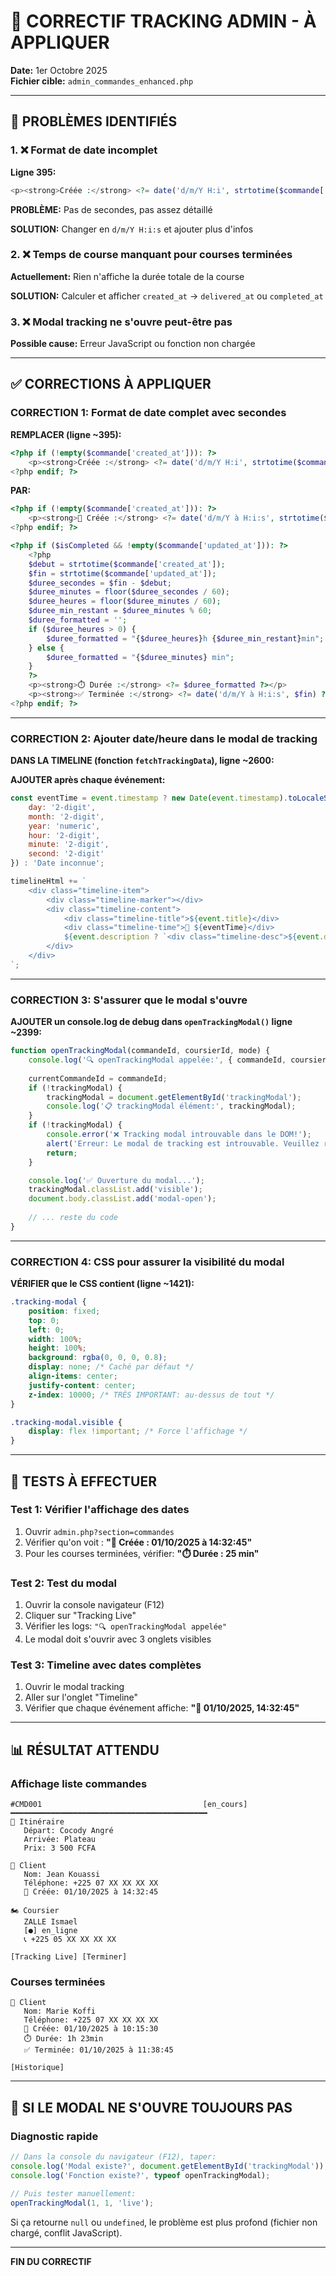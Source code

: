 # 🔧 CORRECTIF TRACKING ADMIN - À APPLIQUER

**Date:** 1er Octobre 2025  
**Fichier cible:** `admin_commandes_enhanced.php`

---

## 🎯 PROBLÈMES IDENTIFIÉS

### 1. ❌ Format de date incomplet
**Ligne 395:**
```php
<p><strong>Créée :</strong> <?= date('d/m/Y H:i', strtotime($commande['created_at'])) ?></p>
```

**PROBLÈME:** Pas de secondes, pas assez détaillé

**SOLUTION:** Changer en `d/m/Y H:i:s` et ajouter plus d'infos

### 2. ❌ Temps de course manquant pour courses terminées
**Actuellement:** Rien n'affiche la durée totale de la course

**SOLUTION:** Calculer et afficher `created_at` → `delivered_at` ou `completed_at`

### 3. ❌ Modal tracking ne s'ouvre peut-être pas
**Possible cause:** Erreur JavaScript ou fonction non chargée

---

## ✅ CORRECTIONS À APPLIQUER

### CORRECTION 1: Format de date complet avec secondes

**REMPLACER (ligne ~395):**
```php
<?php if (!empty($commande['created_at'])): ?>
    <p><strong>Créée :</strong> <?= date('d/m/Y H:i', strtotime($commande['created_at'])) ?></p>
<?php endif; ?>
```

**PAR:**
```php
<?php if (!empty($commande['created_at'])): ?>
    <p><strong>📅 Créée :</strong> <?= date('d/m/Y à H:i:s', strtotime($commande['created_at'])) ?></p>
<?php endif; ?>

<?php if ($isCompleted && !empty($commande['updated_at'])): ?>
    <?php
    $debut = strtotime($commande['created_at']);
    $fin = strtotime($commande['updated_at']);
    $duree_secondes = $fin - $debut;
    $duree_minutes = floor($duree_secondes / 60);
    $duree_heures = floor($duree_minutes / 60);
    $duree_min_restant = $duree_minutes % 60;
    $duree_formatted = '';
    if ($duree_heures > 0) {
        $duree_formatted = "{$duree_heures}h {$duree_min_restant}min";
    } else {
        $duree_formatted = "{$duree_minutes} min";
    }
    ?>
    <p><strong>⏱️ Durée :</strong> <?= $duree_formatted ?></p>
    <p><strong>✅ Terminée :</strong> <?= date('d/m/Y à H:i:s', $fin) ?></p>
<?php endif; ?>
```

---

### CORRECTION 2: Ajouter date/heure dans le modal de tracking

**DANS LA TIMELINE (fonction `fetchTrackingData`), ligne ~2600:**

**AJOUTER après chaque événement:**
```javascript
const eventTime = event.timestamp ? new Date(event.timestamp).toLocaleString('fr-FR', {
    day: '2-digit',
    month: '2-digit', 
    year: 'numeric',
    hour: '2-digit',
    minute: '2-digit',
    second: '2-digit'
}) : 'Date inconnue';

timelineHtml += `
    <div class="timeline-item">
        <div class="timeline-marker"></div>
        <div class="timeline-content">
            <div class="timeline-title">${event.title}</div>
            <div class="timeline-time">📅 ${eventTime}</div>
            ${event.description ? `<div class="timeline-desc">${event.description}</div>` : ''}
        </div>
    </div>
`;
```

---

### CORRECTION 3: S'assurer que le modal s'ouvre

**AJOUTER un console.log de debug dans `openTrackingModal()` ligne ~2399:**

```javascript
function openTrackingModal(commandeId, coursierId, mode) {
    console.log('🔍 openTrackingModal appelée:', { commandeId, coursierId, mode });
    
    currentCommandeId = commandeId;
    if (!trackingModal) {
        trackingModal = document.getElementById('trackingModal');
        console.log('📋 trackingModal élément:', trackingModal);
    }
    if (!trackingModal) {
        console.error('❌ Tracking modal introuvable dans le DOM!');
        alert('Erreur: Le modal de tracking est introuvable. Veuillez rafraîchir la page.');
        return;
    }

    console.log('✅ Ouverture du modal...');
    trackingModal.classList.add('visible');
    document.body.classList.add('modal-open');
    
    // ... reste du code
}
```

---

### CORRECTION 4: CSS pour assurer la visibilité du modal

**VÉRIFIER que le CSS contient (ligne ~1421):**

```css
.tracking-modal {
    position: fixed;
    top: 0;
    left: 0;
    width: 100%;
    height: 100%;
    background: rgba(0, 0, 0, 0.8);
    display: none; /* Caché par défaut */
    align-items: center;
    justify-content: center;
    z-index: 10000; /* TRÈS IMPORTANT: au-dessus de tout */
}

.tracking-modal.visible {
    display: flex !important; /* Force l'affichage */
}
```

---

## 🧪 TESTS À EFFECTUER

### Test 1: Vérifier l'affichage des dates
1. Ouvrir `admin.php?section=commandes`
2. Vérifier qu'on voit : **"📅 Créée : 01/10/2025 à 14:32:45"**
3. Pour les courses terminées, vérifier: **"⏱️ Durée : 25 min"**

### Test 2: Test du modal
1. Ouvrir la console navigateur (F12)
2. Cliquer sur "Tracking Live"
3. Vérifier les logs: `"🔍 openTrackingModal appelée"`
4. Le modal doit s'ouvrir avec 3 onglets visibles

### Test 3: Timeline avec dates complètes
1. Ouvrir le modal tracking
2. Aller sur l'onglet "Timeline"
3. Vérifier que chaque événement affiche: **"📅 01/10/2025, 14:32:45"**

---

## 📊 RÉSULTAT ATTENDU

### Affichage liste commandes
```
#CMD001                                    [en_cours]
━━━━━━━━━━━━━━━━━━━━━━━━━━━━━━━━━━━━━━━━━━━━
📍 Itinéraire
   Départ: Cocody Angré
   Arrivée: Plateau  
   Prix: 3 500 FCFA

👤 Client
   Nom: Jean Kouassi
   Téléphone: +225 07 XX XX XX XX
   📅 Créée: 01/10/2025 à 14:32:45

🏍️ Coursier
   ZALLE Ismael
   [●] en_ligne
   📞 +225 05 XX XX XX XX

[Tracking Live] [Terminer]
```

### Courses terminées
```
👤 Client
   Nom: Marie Koffi
   Téléphone: +225 07 XX XX XX XX
   📅 Créée: 01/10/2025 à 10:15:30
   ⏱️ Durée: 1h 23min
   ✅ Terminée: 01/10/2025 à 11:38:45

[Historique]
```

---

## 🚨 SI LE MODAL NE S'OUVRE TOUJOURS PAS

### Diagnostic rapide
```javascript
// Dans la console du navigateur (F12), taper:
console.log('Modal existe?', document.getElementById('trackingModal'));
console.log('Fonction existe?', typeof openTrackingModal);

// Puis tester manuellement:
openTrackingModal(1, 1, 'live');
```

Si ça retourne `null` ou `undefined`, le problème est plus profond (fichier non chargé, conflit JavaScript).

---

**FIN DU CORRECTIF**
